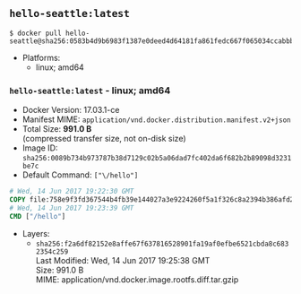 ## `hello-seattle:latest`

```console
$ docker pull hello-seattle@sha256:0583b4d9b6983f1387e0deed4d64181fa861fedc667f065034ccabbb9c3ac1ce
```

-	Platforms:
	-	linux; amd64

### `hello-seattle:latest` - linux; amd64

-	Docker Version: 17.03.1-ce
-	Manifest MIME: `application/vnd.docker.distribution.manifest.v2+json`
-	Total Size: **991.0 B**  
	(compressed transfer size, not on-disk size)
-	Image ID: `sha256:0089b734b973787b38d7129c02b5a06dad7fc402da6f682b2b89098d3231be7c`
-	Default Command: `["\/hello"]`

```dockerfile
# Wed, 14 Jun 2017 19:22:30 GMT
COPY file:758e9f3fd367544b4fb39e144027a3e9224260f5a1f326c8a2394b386afd2d98 in / 
# Wed, 14 Jun 2017 19:23:39 GMT
CMD ["/hello"]
```

-	Layers:
	-	`sha256:f2a6df82152e8affe67f637816528901fa19af0efbe6521cbda8c6832354c259`  
		Last Modified: Wed, 14 Jun 2017 19:25:38 GMT  
		Size: 991.0 B  
		MIME: application/vnd.docker.image.rootfs.diff.tar.gzip
